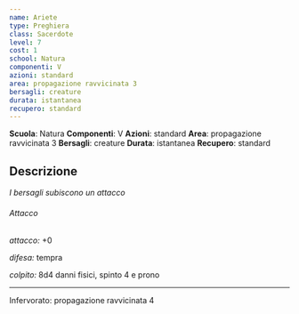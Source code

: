 ```yaml
---
name: Ariete
type: Preghiera
class: Sacerdote
level: 7
cost: 1
school: Natura
componenti: V
azioni: standard
area: propagazione ravvicinata 3
bersagli: creature
durata: istantanea
recupero: standard
---
```

**Scuola**: Natura
**Componenti**: V
**Azioni**: standard
**Area**: propagazione ravvicinata 3
**Bersagli**: creature
**Durata**: istantanea
**Recupero**: standard

**Descrizione**
-

*I bersagli subiscono un attacco*

###### Attacco

*attacco:* +0

*difesa:* tempra

*colpito:* 8d4 danni fisici, spinto 4 e prono

---

Infervorato: propagazione ravvicinata 4